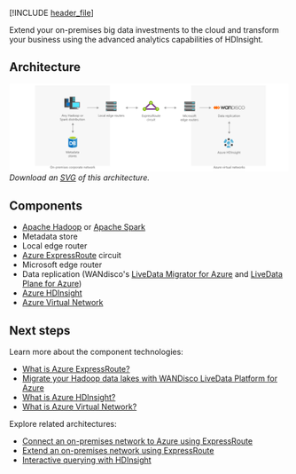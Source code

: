 


[!INCLUDE [header_file](../../../includes/sol-idea-header.md)]

Extend your on-premises big data investments to the cloud and transform your business using the advanced analytics capabilities of HDInsight.

## Architecture

![Architecture Diagram](../media/extend-your-on-premises-big-data-investments-with-hdinsight.png)
*Download an [SVG](../media/extend-your-on-premises-big-data-investments-with-hdinsight.svg) of this architecture.*

## Components

- [Apache Hadoop](http://hadoop.apache.org/) or [Apache Spark](http://spark.apache.org/)
- Metadata store
- Local edge router
- [Azure ExpressRoute](https://azure.microsoft.com/services/expressroute/) circuit
- Microsoft edge router
- Data replication (WANdisco's [LiveData Migrator for Azure](https://azuremarketplace.microsoft.com/marketplace/apps/wandisco.ldm) and [LiveData Plane for Azure](https://azuremarketplace.microsoft.com/marketplace/apps/wandisco.ldp))
- [Azure HDInsight](https://azure.microsoft.com/services/hdinsight/)
- [Azure Virtual Network](https://azure.microsoft.com/services/virtual-network/)

## Next steps

Learn more about the component technologies:

- [What is Azure ExpressRoute?](/azure/expressroute/expressroute-introduction)
- [Migrate your Hadoop data lakes with WANDisco LiveData Platform for Azure](https://azure.microsoft.com/blog/migrate-your-hadoop-data-lakes-with-wandisco-livedata-platform-for-azure/)
- [What is Azure HDInsight?](/azure/hdinsight/hdinsight-overview)
- [What is Azure Virtual Network?](/azure/virtual-network/virtual-networks-overview)

Explore related architectures:

- [Connect an on-premises network to Azure using ExpressRoute](../../reference-architectures/hybrid-networking/expressroute-vpn-failover-content.md)
- [Extend an on-premises network using ExpressRoute](../../reference-architectures/hybrid-networking/expressroute-content.md)
- [Interactive querying with HDInsight](./interactive-querying-with-hdinsight-content.md)
